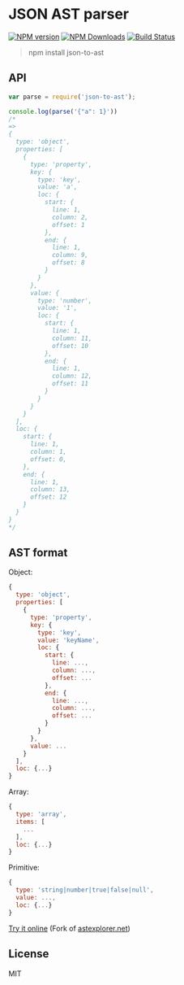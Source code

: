 # JSON AST parser

[![NPM version](https://img.shields.io/npm/v/json-to-ast.svg)](https://www.npmjs.com/package/json-to-ast)
[![NPM Downloads](https://img.shields.io/npm/dm/json-to-ast.svg)](https://www.npmjs.com/package/json-to-ast)
[![Build Status](https://travis-ci.org/vtrushin/json-to-ast.svg?branch=master)](https://travis-ci.org/vtrushin/json-to-ast)
<!-- [![Coverage Status](https://coveralls.io/repos/github/vtrushin/json-to-ast/badge.svg?branch=master)](https://coveralls.io/github/vtrushin/json-to-ast?branch=master) -->

> npm install json-to-ast

## API

```js
var parse = require('json-to-ast');

console.log(parse('{"a": 1}'))
/*
=>
{
  type: 'object',
  properties: [
    {
      type: 'property',
      key: {
        type: 'key',
        value: 'a',
        loc: {
          start: {
            line: 1,
            column: 2,
            offset: 1
          },
          end: {
            line: 1,
            column: 9,
            offset: 8
          }
        }
      },
      value: {
        type: 'number',
        value: '1',
        loc: {
          start: {
            line: 1,
            column: 11,
            offset: 10
          },
          end: {
            line: 1,
            column: 12,
            offset: 11
          }
        }
      }
    }
  ],
  loc: {
    start: {
      line: 1,
      column: 1,
      offset: 0,
    },
    end: {
      line: 1,
      column: 13,
      offset: 12
    }
  }
}
*/
```

## AST format

Object:

```js
{
  type: 'object',
  properties: [
    {
      type: 'property',
      key: {
        type: 'key',
        value: 'keyName',
        loc: {
          start: {
            line: ...,
            column: ...,
            offset: ...
          },
          end: {
            line: ...,
            column: ...,
            offset: ...
          }
        }
      },
      value: ...
    }
  ],
  loc: {...}
}
```

Array:

```js
{
  type: 'array',
  items: [
    ...
  ],
  loc: {...}
}
```

Primitive:

```js
{
  type: 'string|number|true|false|null',
  value: ...,
  loc: {...}
}
```

[Try it online](https://rawgit.com/vtrushin/json-to-ast/master/demo/astexplorer/index.html) (Fork of [astexplorer.net](https://astexplorer.net/))

## License
MIT
